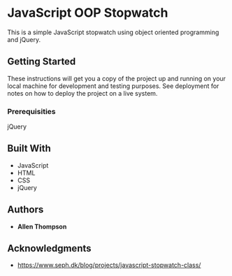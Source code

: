 # JavaScript OOP Stopwatch
This is a simple JavaScript stopwatch using object oriented programming and jQuery.

## Getting Started

These instructions will get you a copy of the project up and running on your local machine for development and testing purposes. See deployment for notes on how to deploy the project on a live system.

### Prerequisities
jQuery

## Built With

* JavaScript
* HTML
* CSS
* jQuery

## Authors
* **Allen Thompson**

## Acknowledgments
* https://www.seph.dk/blog/projects/javascript-stopwatch-class/

